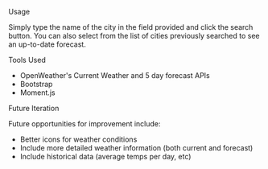 Usage

Simply type the name of the city in the field provided and click the search button.
You can also select from the list of cities previously searched to see an up-to-date forecast.

Tools Used

- OpenWeather's Current Weather and 5 day forecast APIs
- Bootstrap
- Moment.js

Future Iteration

Future opportunities for improvement include:

- Better icons for weather conditions
- Include more detailed weather information (both current and forecast)
- Include historical data (average temps per day, etc)